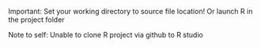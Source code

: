 Important:
Set your working directory to source file location!
Or launch R in the project folder

Note to self:
Unable to clone R project via github to R studio
